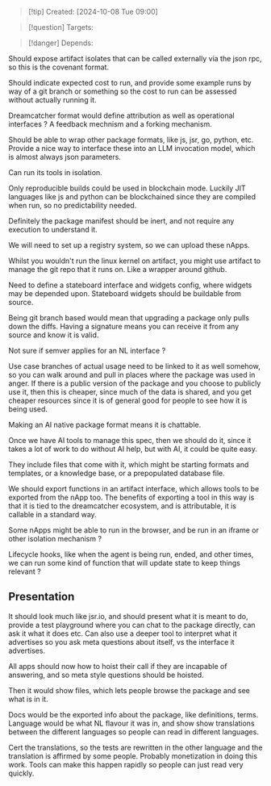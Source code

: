 
>[!tip] Created: [2024-10-08 Tue 09:00]

>[!question] Targets: 

>[!danger] Depends: 

Should expose artifact isolates that can be called externally via the json rpc, so this is the covenant format.

Should indicate expected cost to run, and provide some example runs by way of a git branch or something so the cost to run can be assessed without actually running it.

Dreamcatcher format would define attribution as well as operational interfaces ?
A feedback mechnism and a forking mechanism.

Should be able to wrap other package formats, like js, jsr, go, python, etc.
Provide a nice way to interface these into an LLM invocation model, which is almost always json parameters.

Can run its tools in isolation.

Only reproducible builds could be used in blockchain mode.
Luckily JIT languages like js and python can be blockchained since they are compiled when run, so no predictability needed.

Definitely the package manifest should be inert, and not require any execution to understand it.

We will need to set up a registry system, so we can upload these nApps.

Whilst you wouldn't run the linux kernel on artifact, you might use artifact to manage the git repo that it runs on.  Like a wrapper around github.

Need to define a stateboard interface and widgets config, where widgets may be depended upon.  Stateboard widgets should be buildable from source.

Being git branch based would mean that upgrading a package only pulls down the diffs.  Having a signature means you can receive it from any source and know it is valid.

Not sure if semver applies for an NL interface ?

Use case branches of actual usage need to be linked to it as well somehow, so you can walk around and pull in places where the package was used in anger.  If there is a public version of the package and you choose to publicly use it, then this is cheaper, since much of the data is shared, and you get cheaper resources since it is of general good for people to see how it is being used.

Making an AI native package format means it is chattable.

Once we have AI tools to manage this spec, then we should do it, since it takes a lot of work to do without AI help, but with AI, it could be quite easy.

They include files that come with it, which might be starting formats and templates, or a knowledge base, or a prepopulated database file.

We should export functions in an artifact interface, which allows tools to be exported from the nApp too.
The benefits of exporting a tool in this way is that it is tied to the dreamcatcher ecosystem, and is attributable, it is callable in a standard way.

Some nApps might be able to run in the browser, and be run in an iframe or other isolation mechanism ?

Lifecycle hooks, like when the agent is being run, ended, and other times, we can run some kind of function that will update state to keep things relevant ?

## Presentation
It should look much like jsr.io, and should present what it is meant to do, provide a test playground where you can chat to the package directly, can ask it what it does etc.  Can also use a deeper tool to interpret what it advertises so you ask meta questions about itself, vs the interface it advertises.

All apps should now how to hoist their call if they are incapable of answering, and so meta style questions should be hoisted.

Then it would show files, which lets people browse the package and see what is in it.

Docs would be the exported info about the package, like definitions, terms.
Language would be what NL flavour it was in, and show show translations between the different languages so people can read in different languages.

Cert the translations, so the tests are rewritten in the other language and the translation is affirmed by some people.  Probably monetization in doing this work.  Tools can make this happen rapidly so people can just read very quickly.